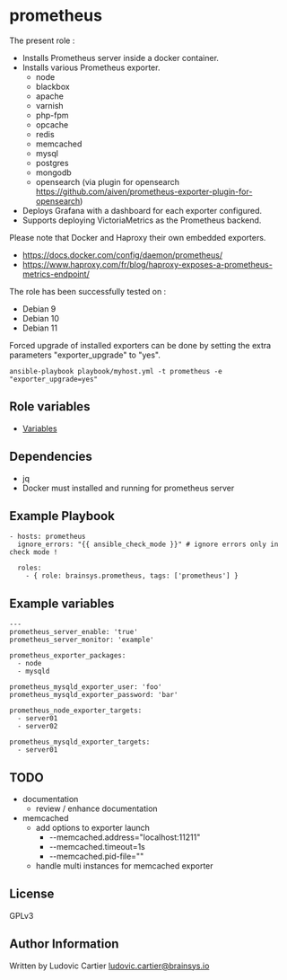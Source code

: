 prometheus
==========

The present role :
  - Installs Prometheus server inside a docker container.
  - Installs various Prometheus exporter.
    - node
    - blackbox
    - apache
    - varnish
    - php-fpm
    - opcache
    - redis
    - memcached
    - mysql
    - postgres
    - mongodb
    - opensearch (via plugin for opensearch https://github.com/aiven/prometheus-exporter-plugin-for-opensearch)
  - Deploys Grafana with a dashboard for each exporter configured.
  - Supports deploying VictoriaMetrics as the Prometheus backend.

Please note that Docker and Haproxy their own embedded exporters.
  - https://docs.docker.com/config/daemon/prometheus/
  - https://www.haproxy.com/fr/blog/haproxy-exposes-a-prometheus-metrics-endpoint/

The role has been successfully tested on :
  - Debian 9
  - Debian 10
  - Debian 11

Forced upgrade of installed exporters can be done by setting the extra parameters "exporter_upgrade" to "yes".

```
ansible-playbook playbook/myhost.yml -t prometheus -e "exporter_upgrade=yes"
```

Role variables
--------------

 - [Variables](docs/variables.md)

Dependencies
------------

  - jq
  - Docker must installed and running for prometheus server

Example Playbook
----------------

    - hosts: prometheus
      ignore_errors: "{{ ansible_check_mode }}" # ignore errors only in check mode !

      roles:
        - { role: brainsys.prometheus, tags: ['prometheus'] }

Example variables
-----------------

    ---
    prometheus_server_enable: 'true'
    prometheus_server_monitor: 'example'

    prometheus_exporter_packages:
      - node
      - mysqld

    prometheus_mysqld_exporter_user: 'foo'
    prometheus_mysqld_exporter_password: 'bar'

    prometheus_node_exporter_targets:
      - server01
      - server02

    prometheus_mysqld_exporter_targets:
      - server01

TODO
----

  - documentation
    - review / enhance documentation
  - memcached
    - add options to exporter launch
      - --memcached.address="localhost:11211"
      - --memcached.timeout=1s
      - --memcached.pid-file=""
    - handle multi instances for memcached exporter

License
-------

GPLv3

Author Information
------------------

Written by Ludovic Cartier <ludovic.cartier@brainsys.io>

